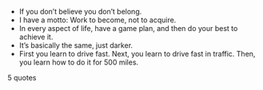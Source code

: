  - If you don’t believe you don’t belong.
 - I have a motto: Work to become, not to acquire.
 - In every aspect of life, have a game plan, and then do your best to achieve it.
 - It’s basically the same, just darker.
 - First you learn to drive fast. Next, you learn to drive fast in traffic. Then, you learn how to do it for 500 miles.

5 quotes